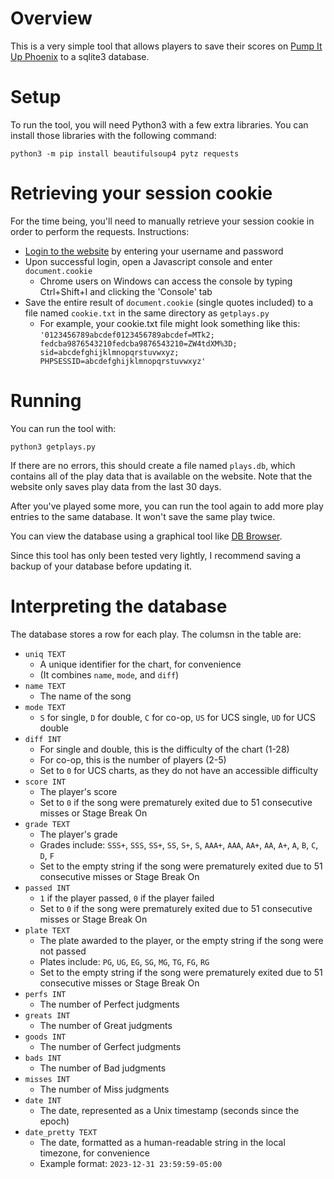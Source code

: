 # Overview

This is a very simple tool that allows players to save their scores on [Pump It Up Phoenix](https://www.piugame.com/) to a sqlite3 database.

# Setup

To run the tool, you will need Python3 with a few extra libraries. You can install those libraries with the following command:

```
python3 -m pip install beautifulsoup4 pytz requests
```

# Retrieving your session cookie

For the time being, you'll need to manually retrieve your session cookie in order to perform the requests. Instructions:

* [Login to the website](https://www.piugame.com/login.php) by entering your username and password
* Upon successful login, open a Javascript console and enter `document.cookie`
  * Chrome users on Windows can access the console by typing Ctrl+Shift+I and clicking the 'Console' tab
* Save the entire result of `document.cookie` (single quotes included) to a file named `cookie.txt` in the same directory as `getplays.py`
  * For example, your cookie.txt file might look something like this: `'0123456789abcdef0123456789abcdef=MTk2; fedcba9876543210fedcba9876543210=ZW4tdXM%3D; sid=abcdefghijklmnopqrstuvwxyz; PHPSESSID=abcdefghijklmnopqrstuvwxyz'`

# Running

You can run the tool with:

```
python3 getplays.py
```

If there are no errors, this should create a file named `plays.db`, which contains all of the play data that is available on the website. Note that the website only saves play data from the last 30 days.

After you've played some more, you can run the tool again to add more play entries to the same database. It won't save the same play twice.

You can view the database using a graphical tool like [DB Browser](https://sqlitebrowser.org/dl/).

Since this tool has only been tested very lightly, I recommend saving a backup of your database before updating it.

# Interpreting the database

The database stores a row for each play. The columsn in the table are:

* `uniq TEXT`
  * A unique identifier for the chart, for convenience
  * (It combines `name`, `mode`, and `diff`)
* `name TEXT`
  * The name of the song
* `mode TEXT`
  * `S` for single, `D` for double, `C` for co-op, `US` for UCS single, `UD` for UCS double
* `diff INT`
  * For single and double, this is the difficulty of the chart (1-28)
  * For co-op, this is the number of players (2-5)
  * Set to `0` for UCS charts, as they do not have an accessible difficulty
* `score INT`
  * The player's score
  * Set to `0` if the song were prematurely exited due to 51 consecutive misses or Stage Break On
* `grade TEXT`
  * The player's grade
  * Grades include: `SSS+`, `SSS`, `SS+`, `SS`, `S+`, `S`, `AAA+`, `AAA`, `AA+`, `AA`, `A+`, `A`, `B`, `C`, `D`, `F`
  * Set to the empty string if the song were prematurely exited due to 51 consecutive misses or Stage Break On
* `passed INT`
  * `1` if the player passed, `0` if the player failed
  * Set to `0` if the song were prematurely exited due to 51 consecutive misses or Stage Break On
* `plate TEXT`
  * The plate awarded to the player, or the empty string if the song were not passed
  * Plates include: `PG`, `UG`, `EG`, `SG`, `MG`, `TG`, `FG`, `RG`
  * Set to the empty string if the song were prematurely exited due to 51 consecutive misses or Stage Break On
* `perfs INT`
  * The number of Perfect judgments
* `greats INT`
  * The number of Great judgments
* `goods INT`
  * The number of Gerfect judgments
* `bads INT`
  * The number of Bad judgments
* `misses INT`
  * The number of Miss judgments
* `date INT`
  * The date, represented as a Unix timestamp (seconds since the epoch)
* `date_pretty TEXT`
  * The date, formatted as a human-readable string in the local timezone, for convenience
  * Example format: `2023-12-31 23:59:59-05:00`
